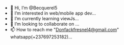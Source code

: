 - 👋 Hi, I’m @Becquerel5
- 👀 I’m interested in web/mobile app dev...
- 🌱 I’m currently learning viewJs...
- 💞️ I’m looking to collaborate on ...
- 📫 How to reach me "Donfackfresnel4@gmail.com" whatsapp(+237697253182)...

<!---
Becquerel5/Becquerel5 is a ✨ special ✨ repository because its `README.md` (this file) appears on your GitHub profile.
You can click the Preview link to take a look at your changes.
--->
